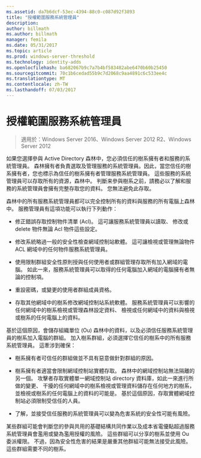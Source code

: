 ```yaml
---
ms.assetid: da7b6dcf-53ec-4394-88c0-c087d92f3893
title: "授權範圍服務系統管理員"
description: 
author: billmath
ms.author: billmath
manager: femila
ms.date: 05/31/2017
ms.topic: article
ms.prod: windows-server-threshold
ms.technology: identity-adds
ms.openlocfilehash: ba682067b9c7a7b4bf583482abe6470b60b25450
ms.sourcegitcommit: 70c1b6cedad55b9c7d2068c9aa4891c6c533ee4c
ms.translationtype: MT
ms.contentlocale: zh-TW
ms.lasthandoff: 07/03/2017
---
```

# <a name="service-administrator-scope-of-authority"></a>授權範圍服務系統管理員

>適用於：Windows Server 2016、Windows Server 2012 R2、Windows Server 2012

如果您選擇參與 Active Directory 森林中，您必須信任的樹系擁有者和服務的系統管理員。 森林擁有者負責選取及管理服務的系統管理員。因此，當您信任的樹系擁有者，您也標示為信任的樹系擁有者管理服務系統管理員。 這些服務的系統管理員可以存取所有的資源，森林中。 判斷来參與樹系之前，請務必以了解和服務的系統管理員會擁有完整存取您的資料。 您無法避免此存取。  
  
森林中的所有服務系統管理員都可以完全控制所有的資料與服務的所有電腦上森林中。 服務管理員有這項功能可以執行下列動作：  
  
-   修正錯誤存取控制物件清單 (Acl)。 這可讓服務系統管理員以讀取、 修改或 delete 物件無論 Acl 物件這些設定。  
  
-   修改系統略過一般的安全性檢查網域控制站軟體。 這可讓檢視或管理無論物件 ACL 網域中的任何物件服務系統管理員。  
  
-   使用限制群組安全性原則授與任何使用者或群組管理存取所有加入網域的電腦。 如此一來，服務系統管理員可以取得的任何電腦加入網域的電腦擁有者無論的控制項。  
  
-   重設密碼，或變更的使用者群組成員資格。  
  
-   存取其他網域中的樹系修改網域控制站系統軟體。 服務系統管理員可以影響的任何網域中的樹系檢視或管理森林設定資料、 檢視或任何網域中的資料與檢視或樹系的任何電腦上的資料。  
  
基於這個原因，會儲存組織單位 (Ou) 森林中的資料，以及必須信任服務系統管理員的樹系加入電腦的群組。 加入樹系群組，必須選擇它信任的樹系中的所有服務系統管理員。 這牽涉到確保：  
  
-   樹系擁有者可信任的群組做並不具有惡意做針對群組的原因。  
  
-   樹系擁有者適當會限制網域控制站實體存取。 森林中的網域控制站無法隔離的另一個。 攻擊者存取實體單一網域控制站 directory 資料庫，如此一來進行所做的變更、 干擾的任何網域中的樹系檢視或管理資料儲存在任何地方的樹系，並檢視或樹系的任何電腦上的資料的可能是。 基於這個原因，存取實體網域控制站必須限制受信任的人員。  
  
-   了解，並接受信任服務的系統管理員可以變為危害系統的安全性可能有風險。  
  
某些群組可能會判斷您的參與共用的基礎結構共同作業以及成本省電優點超過服務系統管理員會濫用或變為濫用授權的風險。 這些群組可以分享的樹系並使用 Ou 委派權限。 不過，因為安全性危害的結果是嚴重其他群組可能無法接受此風險。 這些群組需要不同的樹系。  
  


